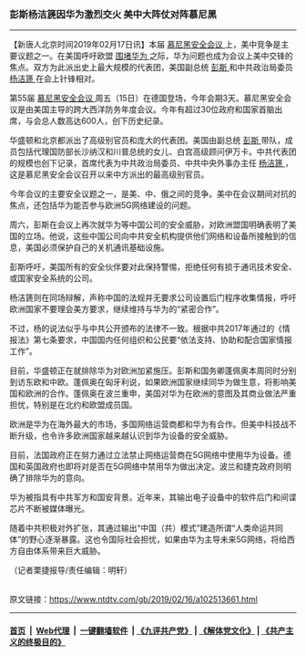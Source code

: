 ### 彭斯杨洁篪因华为激烈交火 美中大阵仗对阵慕尼黑
------------------------

<div class="post_content">
 <p>
  【新唐人北京时间2019年02月17日讯】本届
  <a href="https://www.ntdtv.com/gb/慕尼黑安全会议.htm">
   慕尼黑安全会议
  </a>
  上，美中竞争是主要议题之一。在美国呼吁欧盟
  <a href="https://www.ntdtv.com/gb/围堵华为.htm">
   围堵华为
  </a>
  之际，华为问题也成为会议上美中交锋的焦点。双方为此派出史上最大规模的代表团，美国副总统
  <a href="https://www.ntdtv.com/gb/彭斯.htm">
   彭斯
  </a>
  和中共政治局委员
  <a href="https://www.ntdtv.com/gb/杨洁篪.htm">
   杨洁篪
  </a>
  在会上针锋相对。
 </p>
 <p>
  第55届
  <a href="https://www.ntdtv.com/gb/慕尼黑安全会议.htm">
   慕尼黑安全会议
  </a>
  周五（15日）在德国登场，今年会期3天。慕尼黑安全会议是由美国主导的跨大西洋防务年度会议。今年有超过30位政府和国家首脑出席，与会总人数高达600人，创下历史纪录。
 </p>
 <p>
  华盛顿和北京都派出了高级别官员和庞大的代表团。美国由副总统
  <a href="https://www.ntdtv.com/gb/彭斯.htm">
   彭斯
  </a>
  带队，成员包括代理国防部长沙纳汉和川普总统的女儿、白宫高级顾问伊万卡。中共代表团的规模也创下记录，首席代表为中共政治局委员、中共中央外事办主任
  <a href="https://www.ntdtv.com/gb/杨洁篪.htm">
   杨洁篪
  </a>
  ，这是慕尼黑安全会议召开以来中方派出的最高级别官员。
 </p>
 <p>
  今年会议的主要安全议题之一，是美、中、俄之间的竞争。美中在会议期间对抗的焦点，还包括华为能否参与欧洲5G网络建设的问题。
 </p>
 <p>
  周六，彭斯在会议上再次就华为等中国公司的安全威胁，对欧洲盟国明确表明了美国的立场。他说，这些中国公司向中共安全机构提供他们网络和设备所接触到的信息，美国必须保护自己的关机通讯基础设施。
 </p>
 <p>
  彭斯呼吁，美国所有的安全伙伴要对此保持警惕，拒绝任何有损于通讯技术安全、或国家安全系统的公司。
 </p>
 <p>
  杨洁篪则在同场辩解，声称中国的法规并无要求公司设置后门程序收集情报，呼吁欧洲国家不要理会美方要求，继续维持与华为的“紧密合作”。
 </p>
 <p>
  不过，杨的说法似乎与中共公开颁布的法律不一致。根据中共2017年通过的《情报法》第七条要求，中国国内任何组织和公民要“依法支持、协助和配合国家情报工作”。
 </p>
 <p>
  目前，华盛顿正在就排除华为对欧洲加紧施压。彭斯和国务卿蓬佩奥本周同时分别到访东欧和中欧。蓬佩奥在匈牙利说，如果欧洲国家继续同华为做生意，将影响美国和欧洲的合作。蓬佩奥在波兰重申，美国对华为在欧洲的意图及其商业做法严重担忧，特别是在北约和欧盟成员国。
 </p>
 <p>
  欧洲是华为在海外最大的市场，多国网络运营商都和华为有合作。但美中科技战不断升级，也令许多欧洲国家越来越认识到华为设备的安全威胁。
 </p>
 <p>
  目前，法国政府正在努力通过立法禁止网络运营商在5G网络中使用华为设备。德国和英国政府也即将对是否在5G网络中禁用华为做出决定。波兰和捷克政府则明确了排除华为的意向。
 </p>
 <p>
  华为被指具有中共军方和国安背景。近年来，其输出电子设备中的软件后门和间谍芯片不断被媒体曝光。
 </p>
 <p>
  随着中共积极对外扩张，其通过输出“中国（共）模式”建造所谓“人类命运共同体”的野心逐渐暴露。这也令国际社会担忧，如果由华为主导未来5G网络，将给西方自由体系带来巨大威胁。
 </p>
 <p>
  （记者栗捷报导/责任编辑：明轩）
 </p>
 <div class="single_ad">
 </div>
</div>

<br/>原文链接：https://www.ntdtv.com/gb/2019/02/16/a102513661.html


------------------------
#### [首页](https://github.com/gfw-breaker/banned-news/blob/master/README.md) &nbsp;|&nbsp; [Web代理](https://github.com/labour-camp/helloworld) &nbsp;|&nbsp; [一键翻墙软件](https://github.com/gfw-breaker/nogfw/blob/master/README.md) &nbsp;| [《九评共产党》](https://github.com/gfw-breaker/9ping.md/blob/master/README.md#九评之一评共产党是什么) | [《解体党文化》](https://github.com/gfw-breaker/jtdwh.md/blob/master/README.md) | [《共产主义的终极目的》](https://github.com/gfw-breaker/gczydzjmd.md/blob/master/README.md)

